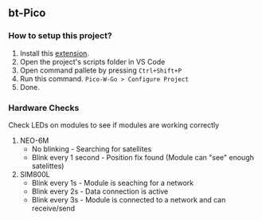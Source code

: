 ## bt-Pico

### How to setup this project?

1. Install this [extension](https://marketplace.visualstudio.com/items?itemName=paulober.pico-w-go).
2. Open the project's scripts folder in VS Code
3. Open command pallete by pressing `Ctrl+Shift+P`
4. Run this command. `Pico-W-Go > Configure Project`
5. Done.

### Hardware Checks

Check LEDs on modules to see if modules are working correctly

1. NEO-6M
   - No blinking - Searching for satellites
   - Blink every 1 second - Position fix found (Module can "see" enough satelittes)
2. SIM800L
   - Blink every 1s - Module is seaching for a network
   - Blink every 2s - Data connection is active
   - Blink every 3s - Module is connected to a network and can receive/send
